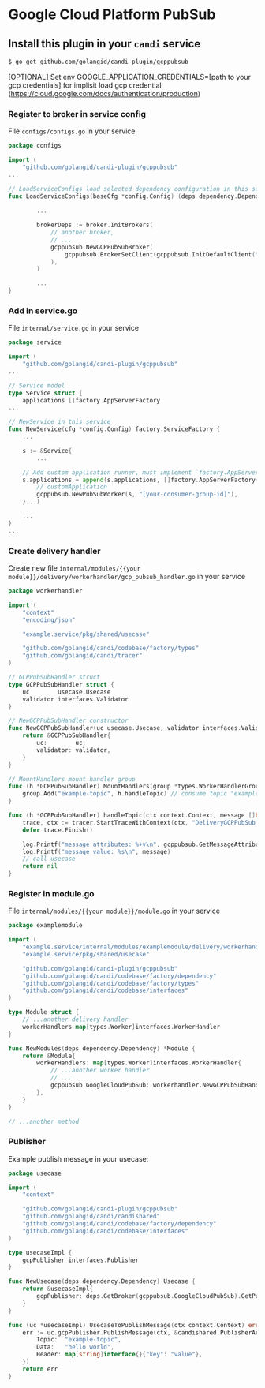 # Google Cloud Platform PubSub

## Install this plugin in your `candi` service

```sh
$ go get github.com/golangid/candi-plugin/gcppubsub
```

[OPTIONAL] Set env GOOGLE_APPLICATION_CREDENTIALS=[path to your gcp credentials] for implisit load gcp credential (https://cloud.google.com/docs/authentication/production)

### Register to broker in service config

File `configs/configs.go` in your service

```go
package configs

import (
    "github.com/golangid/candi-plugin/gcppubsub"
...

// LoadServiceConfigs load selected dependency configuration in this service
func LoadServiceConfigs(baseCfg *config.Config) (deps dependency.Dependency) {
	
		...

		brokerDeps := broker.InitBrokers(
			// another broker,
			// ...
			gcppubsub.NewGCPPubSubBroker(
				gcppubsub.BrokerSetClient(gcppubsub.InitDefaultClient("[your gcp project id]", "[your credentials path]")),
			),
		)

		... 
}
```

### Add in service.go

File `internal/service.go` in your service

```go
package service

import (
    "github.com/golangid/candi-plugin/gcppubsub"
...

// Service model
type Service struct {
	applications []factory.AppServerFactory
...

// NewService in this service
func NewService(cfg *config.Config) factory.ServiceFactory {
	...

	s := &Service{
        ...

    // Add custom application runner, must implement `factory.AppServerFactory` methods
	s.applications = append(s.applications, []factory.AppServerFactory{
		// customApplication
		gcppubsub.NewPubSubWorker(s, "[your-consumer-group-id]"),
	}...)

    ...
}
...
```

### Create delivery handler

Create new file `internal/modules/{{your module}}/delivery/workerhandler/gcp_pubsub_handler.go` in your service

```go
package workerhandler

import (
	"context"
	"encoding/json"

	"example.service/pkg/shared/usecase"

	"github.com/golangid/candi/codebase/factory/types"
	"github.com/golangid/candi/tracer"
)

// GCPPubSubHandler struct
type GCPPubSubHandler struct {
	uc        usecase.Usecase
	validator interfaces.Validator
}

// NewGCPPubSubHandler constructor
func NewGCPPubSubHandler(uc usecase.Usecase, validator interfaces.Validator) *GCPPubSubHandler {
	return &GCPPubSubHandler{
		uc:        uc,
		validator: validator,
	}
}

// MountHandlers mount handler group
func (h *GCPPubSubHandler) MountHandlers(group *types.WorkerHandlerGroup) {
	group.Add("example-topic", h.handleTopic) // consume topic "example-topic"
}

func (h *GCPPubSubHandler) handleTopic(ctx context.Context, message []byte) error {
	trace, ctx := tracer.StartTraceWithContext(ctx, "DeliveryGCPPubSub:HandleTopic")
	defer trace.Finish()

	log.Printf("message attributes: %+v\n", gcppubsub.GetMessageAttributes(ctx))
	log.Printf("message value: %s\n", message)
	// call usecase
	return nil
}
```

### Register in module.go

File `internal/modules/{{your module}}/module.go` in your service

```go
package examplemodule

import (
	"example.service/internal/modules/examplemodule/delivery/workerhandler"
	"example.service/pkg/shared/usecase"

	"github.com/golangid/candi-plugin/gcppubsub"
	"github.com/golangid/candi/codebase/factory/dependency"
	"github.com/golangid/candi/codebase/factory/types"
	"github.com/golangid/candi/codebase/interfaces"
)

type Module struct {
	// ...another delivery handler
	workerHandlers map[types.Worker]interfaces.WorkerHandler
}

func NewModules(deps dependency.Dependency) *Module {
	return &Module{
		workerHandlers: map[types.Worker]interfaces.WorkerHandler{
			// ...another worker handler
			// ...
			gcppubsub.GoogleCloudPubSub: workerhandler.NewGCPPubSubHandler(usecase.GetSharedUsecase(), deps.GetValidator()),
		},
	}
}

// ...another method
```

### Publisher

Example publish message in your usecase:

```go
package usecase

import (
	"context"

	"github.com/golangid/candi-plugin/gcppubsub"
	"github.com/golangid/candi/candishared"
	"github.com/golangid/candi/codebase/factory/dependency"
	"github.com/golangid/candi/codebase/interfaces"
)

type usecaseImpl {
	gcpPublisher interfaces.Publisher
}

func NewUsecase(deps dependency.Dependency) Usecase {
	return &usecaseImpl{
		gcpPublisher: deps.GetBroker(gcppubsub.GoogleCloudPubSub).GetPublisher(),
	}
}

func (uc *usecaseImpl) UsecaseToPublishMessage(ctx context.Context) error {
	err := uc.gcpPublisher.PublishMessage(ctx, &candishared.PublisherArgument{
		Topic:  "example-topic",
		Data:   "hello world",
		Header: map[string]interface{}{"key": "value"},
	})
	return err
}
```
